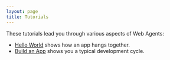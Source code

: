 ```yaml
---
layout: page
title: Tutorials
---
```

These tutorials lead you through various aspects of Web Agents:

- [Hello World](helloWorld) shows how an app hangs together.
- [Build an App](buildAnApp) shows you a typical development cycle.
